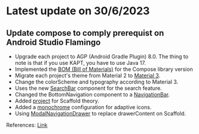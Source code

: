 # Latest update on 30/6/2023

## Update compose to comply prerequist on Android Studio Flamingo

- Upgrade each project to AGP (Android Gradle Plugin) 8.0. The thing to note is that if you use KAPT, you have to use Java 17.
- Implemented the [BOM (Bill of Materials)](https://developer.android.com/jetpack/compose/bom) for the Compose library version
- Migrate each project's theme from Material 2 to [Material 3](https://developer.android.com/jetpack/compose/designsystems/material2-material3).
- Change the colorScheme and typography according to Material 3.
- Uses the new [SearchBar](https://developer.android.com/reference/kotlin/androidx/compose/material3/package-summary#SearchBar(kotlin.String,kotlin.Function1,kotlin.Function1,kotlin.Boolean,kotlin.Function1,androidx.compose.ui.Modifier,kotlin.Boolean,kotlin.Function0,kotlin.Function0,kotlin.Function0,androidx.compose.ui.graphics.Shape,androidx.compose.material3.SearchBarColors,androidx.compose.ui.unit.Dp,androidx.compose.foundation.layout.WindowInsets,androidx.compose.foundation.interaction.MutableInteractionSource,kotlin.Function1)) component for the search feature.
- Changed the BottomNavigation component to a [NavigationBar](https://developer.android.com/reference/kotlin/androidx/compose/material3/package-summary#NavigationBar(androidx.compose.ui.Modifier,androidx.compose.ui.graphics.Color,androidx.compose.ui.graphics.Color,androidx.compose.ui.unit.Dp,androidx.compose.foundation.layout.WindowInsets,kotlin.Function1)).
- Added [project](https://github.com/dicodingacademy/a445-jetpack-compose-labs/tree/main/layout-pada-compose/TeoriScaffold) for Scaffold theory.
- Added a [monochrome](https://developer.android.com/develop/ui/views/launch/icon_design_adaptive#add_your_adaptive_icon_to_your_app) configuration for adaptive icons.
- Using [ModalNavigationDrawer](https://developer.android.com/reference/kotlin/androidx/compose/material3/package-summary#ModalNavigationDrawer(kotlin.Function0,androidx.compose.ui.Modifier,androidx.compose.material3.DrawerState,kotlin.Boolean,androidx.compose.ui.graphics.Color,kotlin.Function0)) to replace drawerContent on Scaffold.

References: [Link](https://arifaizin.notion.site/Cara-Migrasi-Project-Compose-dari-Material2-ke-Material3-3a607e2fbdb143ae9ca3cea2064a0ed4)